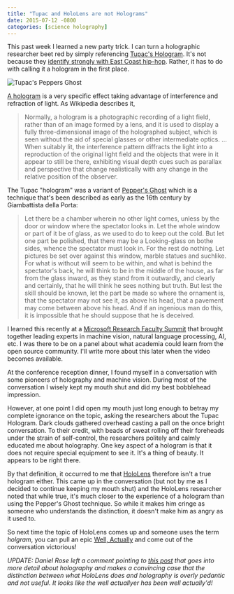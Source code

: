 ```yaml
---
title: "Tupac and HoloLens are not Holograms"
date: 2015-07-12 -0800
categories: [science holography]
---
```


This past week I learned a new party trick. I can turn a holographic researcher beet red by simply referencing [Tupac's Hologram](https://www.youtube.com/watch?v=TGbrFmPBV0Y). It's not because they [identify strongly with East Coast hip-hop](https://en.wikipedia.org/wiki/East_Coast%E2%80%93West_Coast_hip_hop_rivalry). Rather, it has to do with calling it a hologram in the first place.

![Tupac's Peppers Ghost](https://cloud.githubusercontent.com/assets/19977/8639982/09eb02f2-289d-11e5-93d7-84000322ad57.png)

[A hologram](https://en.wikipedia.org/wiki/Holography) is a very specific effect taking advantage of interference and refraction of light. As Wikipedia describes it,

> Normally, a hologram is a photographic recording of a light field, rather than of an image formed by a lens, and it is used to display a fully three-dimensional image of the holographed subject, which is seen without the aid of special glasses or other intermediate optics. 
> ...
> When suitably lit, the interference pattern diffracts the light into a reproduction of the original light field and the objects that were in it appear to still be there, exhibiting visual depth cues such as parallax and perspective that change realistically with any change in the relative position of the observer.

The Tupac "hologram" was a variant of [Pepper's Ghost](https://en.wikipedia.org/wiki/Pepper%27s_ghost) which is a technique that's been described as early as the 16th century by Giambattista della Porta:

> Let there be a chamber wherein no other light comes, unless by the door or window where the spectator looks in. Let the whole window or part of it be of glass, as we used to do to keep out the cold. But let one part be polished, that there may be a Looking-glass on bothe sides, whence the spectator must look in. For the rest do nothing. Let pictures be set over against this window, marble statues and suchlike. For what is without will seem to be within, and what is behind the spectator's back, he will think to be in the middle of the house, as far from the glass inward, as they stand from it outwardly, and clearly and certainly, that he will think he sees nothing but truth. But lest the skill should be known, let the part be made so where the ornament is, that the spectator may not see it, as above his head, that a pavement may come between above his head. And if an ingenious man do this, it is impossible that he should suppose that he is deceived.

I learned this recently at a [Microsoft Research Faculty Summit](http://research.microsoft.com/en-us/um/redmond/events/fs2015/) that brought together leading experts in machine vision, natural language processing, AI, etc. I was there to be on a panel about what academia could learn from the open source community. I'll write more about this later when the video becomes available.

At the conference reception dinner, I found myself in a conversation with some pioneers of holography and machine vision. During most of the conversation I wisely kept my mouth shut and did my best bobblehead impression.

However, at one point I did open my mouth just long enough to betray my complete ignorance on the topic, asking the researchers about the Tupac Hologram. Dark clouds gathered overhead casting a pall on the once bright conversation. To their credit, with beads of sweat rolling off their foreheads under the strain of self-control, the researchers politely and calmly educated me about holography. One key aspect of a hologram is that it does not require special equipment to see it. It's a thing of beauty. It appears to be right there.

By that definition, it occurred to me that [HoloLens](https://www.microsoft.com/microsoft-hololens/en-us) therefore isn't a true hologram either. This came up in the conversation (but not by me as I decided to continue keeping my mouth shut) and the HoloLens researcher noted that while true, it's much closer to the experience of a hologram than using the Pepper's Ghost technique. So while it makes him cringe as someone who understands the distinction, it doesn't make him as angry as it used to.

So next time the topic of HoloLens comes up and someone uses the term _holgram_, you can pull an epic [Well, Actually](http://tirania.org/blog/archive/2011/Feb-17.html) and come out of the conversation victorious!

_UPDATE: Daniel Rose left a comment pointing to [this post](http://doc-ok.org/?p=1172) that goes into more detail about holography and makes a convincing case that the distinction between what HoloLens does and holography is overly pedantic and not useful. It looks like the well actuallyer has been well actually'd!_
